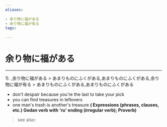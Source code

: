 ```yaml
---
aliases:
    
- 余り物に福がある
- 余り物に福が有る
tags:
    
---
```


# 余り物に福がある
---
1).
,余り物に福がある > あまりものにふくがある,あまりものにふくがある,余り物に福が有る > あまりものにふくがある,あまりものにふくがある

- don't despair because you're the last to take your pick
- you can find treasures in leftovers
- one man's trash is another's treasure
**( Expressions (phrases, clauses, etc.) Godan verb with 'ru' ending (irregular verb); Proverb)**
> see also: 
            